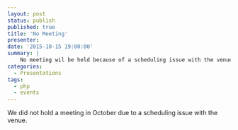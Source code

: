```yaml
---
layout: post
status: publish
published: true
title: 'No Meeting'
presenter: 
date: '2015-10-15 19:00:00'
summary: |
    No meeting wil be held because of a scheduling issue with the venue.
categories:
  - Presentations
tags:
  - php
  - events
---
```

We did not hold a meeting in October due to a scheduling issue with the venue.